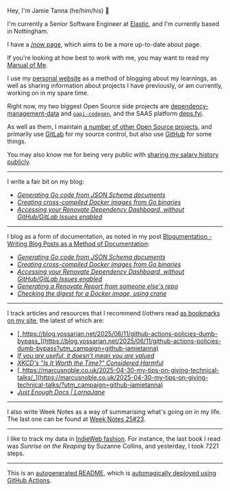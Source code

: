 Hey, I'm Jamie
Tanna (he/him/his) 👋

I'm currently a Senior Software Engineer at [Elastic](https://elastic.co/), and I'm currently based in Nottingham.

I have a [/now page](https://www.jvt.me/now/?utm_campaign=github-jamietanna), which aims to be a more up-to-date about page.

If you're looking at how best to work with me, you may want to read my [Manual of Me](https://manual.jvt.me/?utm_campaign=github-jamietanna).

I use my [personal website](https://www.jvt.me/?utm_campaign=github-jamietanna) as a method of blogging about my learnings, as well as sharing information about projects I have previously, or am currently, working on in my spare time.

Right now, my two biggest Open Source side projects are [dependency-management-data](https://dmd.tanna.dev) and [`oapi-codegen`](https://github.com/deepmap/oapi-codegen/), and the SAAS platform [deps.fyi](https://deps.fyi).

As well as them, I maintain [a number of other Open Source projects](https://www.jvt.me/open-source/?utm_campaign=github-jamietanna), and primarily use [GitLab](https://gitlab.com/jamietanna) for my source control, but also use [GitHub](https://github.com/jamietanna) for some things.

You may also know me for being very public with [sharing my salary history publicly](https://www.jvt.me/salary/?utm_campaign=github-jamietanna).

---

I write a fair bit on my blog:


- [_Generating Go code from JSON Schema documents_](https://www.jvt.me/posts/2025/06/05/json-schema-go/?utm_campaign=github-jamietanna)
- [_Creating cross-compiled Docker images from Go binaries_](https://www.jvt.me/posts/2025/06/04/go-cross-compile-docker/?utm_campaign=github-jamietanna)
- [_Accessing your Renovate Dependency Dashboard, without GitHub/GitLab Issues enabled_](https://www.jvt.me/posts/2025/05/30/renovate-dependency-dashboardless/?utm_campaign=github-jamietanna)

---

I blog as a form of documentation, as noted in my post [Blogumentation - Writing Blog Posts as a Method of Documentation](https://www.jvt.me/posts/2017/06/25/blogumentation/?utm_campaign=github-jamietanna):


- [_Generating Go code from JSON Schema documents_](https://www.jvt.me/posts/2025/06/05/json-schema-go/?utm_campaign=github-jamietanna)
- [_Creating cross-compiled Docker images from Go binaries_](https://www.jvt.me/posts/2025/06/04/go-cross-compile-docker/?utm_campaign=github-jamietanna)
- [_Accessing your Renovate Dependency Dashboard, without GitHub/GitLab Issues enabled_](https://www.jvt.me/posts/2025/05/30/renovate-dependency-dashboardless/?utm_campaign=github-jamietanna)
- [_Generating a Renovate Report from someone else's repo_](https://www.jvt.me/posts/2025/05/30/renovate-report-another-repo/?utm_campaign=github-jamietanna)
- [_Checking the digest for a Docker image, using crane_](https://www.jvt.me/posts/2025/05/28/crane-digest/?utm_campaign=github-jamietanna)

---

I track articles and resources that I recommend I/others read [as bookmarks on my site](https://www.jvt.me/kind/bookmarks/?utm_campaign=github-jamietanna), the latest of which are:


- [_https://blog.yossarian.net/2025/06/11/github-actions-policies-dumb-bypass_](https://blog.yossarian.net/2025/06/11/github-actions-policies-dumb-bypass?utm_campaign=github-jamietanna)
- [_If you are useful, it doesn’t mean you are valued_](https://betterthanrandom.substack.com/p/if-you-are-useful-it-doesnt-mean?utm_campaign=github-jamietanna)
- [_XKCD's "Is It Worth the Time?" Considered Harmful_](https://will-keleher.com/posts/its-not-worth-the-time-yet.html?utm_campaign=github-jamietanna)
- [_https://marcusnoble.co.uk/2025-04-30-my-tips-on-giving-technical-talks/_](https://marcusnoble.co.uk/2025-04-30-my-tips-on-giving-technical-talks/?utm_campaign=github-jamietanna)
- [_Just Enough Docs | LornaJane_](https://lornajane.net/posts/2025/just-enough-docs?utm_campaign=github-jamietanna)

---

I also write Week Notes as a way of summarising what's going on in my life. The last one can be found at [Week Notes 25#23](https://www.jvt.me/week-notes/2025/23/?utm_campaign=github-jamietanna).

---

I like to track my data in [IndieWeb fashion](https://indieweb.org/why). For instance, the last book I read was _Sunrise on the Reaping_ by Suzanne Collins, and yesterday, I took 7221 steps.

---
This is an [autogenerated README](https://www.jvt.me/posts/2022/01/12/autogenerated-profile-readme/?utm_campaign=github-jamietanna), which is [automagically deployed using GitHub Actions](https://github.com/jamietanna/jamietanna/blob/main/.github/workflows/rebuild.yml).
